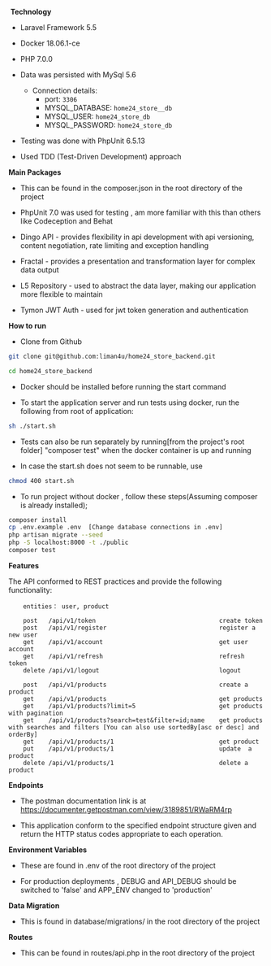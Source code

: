  **Technology**

- Laravel Framework 5.5

- Docker 18.06.1-ce

- PHP 7.0.0

- Data was persisted with MySql 5.6 
    - Connection details:
        - port: `3306`
        - MYSQL_DATABASE: `home24_store__db`
        - MYSQL_USER: `home24_store_db`
        - MYSQL_PASSWORD: `home24_store_db`

- Testing was done with PhpUnit 6.5.13

- Used TDD (Test-Driven Development) approach

 **Main Packages**

- This can be found in the composer.json in the root directory of the project

- PhpUnit 7.0 was used for testing , am more familiar with this than others like Codeception and Behat

- Dingo API - provides flexibility in api development with api versioning, content negotiation, rate limiting and exception handling

- Fractal -  provides a presentation and transformation layer for complex data output

- L5 Repository - used to abstract the data layer, making our application more flexible to maintain 

- Tymon JWT Auth - used for jwt token generation and authentication

 **How to run**
- Clone from Github 
```bash
git clone git@github.com:liman4u/home24_store_backend.git

cd home24_store_backend

```

- Docker should be installed before running the start command

- To start the application server and run tests using docker, run the following from root of application:
```bash
sh ./start.sh
```
- Tests can also be run separately by running[from the project's root folder] "composer test" when the docker container is up and running

- In case the start.sh does not seem to be runnable, use 
```bash
chmod 400 start.sh
```

- To run project without docker , follow these steps(Assuming composer is already installed);
```bash
composer install
cp .env.example .env  [Change database connections in .env]
php artisan migrate --seed
php -S localhost:8000 -t ./public
composer test
```


 **Features**

The API  conformed to REST practices and  provide the following functionality:

```
    entities： user, product
    
    post   /api/v1/token                                  create token
    post   /api/v1/register                               register a new user
    get    /api/v1/account                                get user account
    get    /api/v1/refresh                                refresh token
    delete /api/v1/logout                                 logout
    
    post   /api/v1/products                               create a product
    get    /api/v1/products                               get products
    get    /api/v1/products?limit=5                       get products with pagination
    get    /api/v1/products?search=test&filter=id;name    get products with searches and filters [You can also use sortedBy[asc or desc] and orderBy]
    get    /api/v1/products/1                             get product
    put    /api/v1/products/1                             update  a product
    delete /api/v1/products/1                             delete a product
```

 **Endpoints**

- The postman documentation link is at https://documenter.getpostman.com/view/3189851/RWaRM4rp

- This application conform to the specified endpoint structure given and return the HTTP status codes appropriate to each operation.  


 **Environment Variables**

- These are found in .env of the root directory of the project

- For production deployments , DEBUG and API_DEBUG should be switched to 'false' and APP_ENV changed to 'production'


 **Data Migration**

- This is found in database/migrations/ in the root directory of the project


 **Routes**

- This can be found in routes/api.php in the root directory of the project